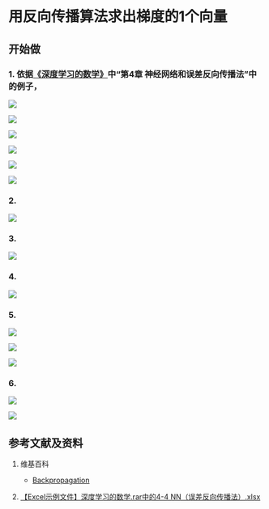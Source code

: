 # 用反向传播算法求出梯度的1个向量

## 开始做

### 1. 依据[《深度学习的数学》](https://www.ituring.com.cn/book/2593)中“第4章 神经网络和误差反向传播法”中的例子，

![](/images/体验神经网络中的数学原理/用反向传播算法求出梯度的1个向量/1a1.jpg)

![](/images/体验神经网络中的数学原理/用反向传播算法求出梯度的1个向量/1a2.jpg)

![](/images/体验神经网络中的数学原理/用反向传播算法求出梯度的1个向量/1a3.jpg)

![](/images/体验神经网络中的数学原理/用反向传播算法求出梯度的1个向量/1a4.jpg)

![](/images/体验神经网络中的数学原理/用反向传播算法求出梯度的1个向量/1a5.jpg)

![](/images/体验神经网络中的数学原理/用反向传播算法求出梯度的1个向量/1a6.jpg)

### 2.

![](/images/体验神经网络中的数学原理/用反向传播算法求出梯度的1个向量/2a1.jpg)

### 3. 

![](/images/体验神经网络中的数学原理/用反向传播算法求出梯度的1个向量/3a1.jpg)

### 4. 

![](/images/体验神经网络中的数学原理/用反向传播算法求出梯度的1个向量/4a1.jpg)

### 5.  

![](/images/体验神经网络中的数学原理/用反向传播算法求出梯度的1个向量/5a1.jpg)

![](/images/体验神经网络中的数学原理/用反向传播算法求出梯度的1个向量/5a2.jpg)

![](/images/体验神经网络中的数学原理/用反向传播算法求出梯度的1个向量/5a3.jpg)

### 6.  

![](/images/体验神经网络中的数学原理/用反向传播算法求出梯度的1个向量/6a1.jpg)

![](/images/体验神经网络中的数学原理/用反向传播算法求出梯度的1个向量/6a2.jpg)

## 参考文献及资料

1. 维基百科
	- [Backpropagation](https://en.wikipedia.org/wiki/Backpropagation) 

2. [【Excel示例文件】深度学习的数学.rar中的4-4 NN（误差反向传播法）.xlsx](http://www.ituring.com.cn/book/2593)